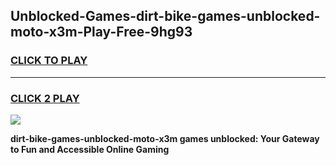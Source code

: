 
## Unblocked-Games-dirt-bike-games-unblocked-moto-x3m-Play-Free-9hg93
<h3>
<a href="https://premium76.site?title=dirt-bike-games-unblocked-moto-x3m&ref=19M">CLICK TO PLAY</a></h3>
<hr>

<h3>
<a href="https://premium76.site?title=dirt-bike-games-unblocked-moto-x3m&ref=19M">CLICK 2 PLAY</a>
  
</h3>

<a href="https://premium76.site?title=dirt-bike-games-unblocked-moto-x3m&ref=19M"><img src="https://clearcache.store/games.png"></a>


**dirt-bike-games-unblocked-moto-x3m games unblocked: Your Gateway to Fun and Accessible Online Gaming**
